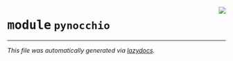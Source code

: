 <!-- markdownlint-disable -->

<a href="../pynocchio/__init__.py#L0"><img align="right" style="float:right;" src="https://img.shields.io/badge/-source-cccccc?style=flat-square"></a>

# <kbd>module</kbd> `pynocchio`








---

_This file was automatically generated via [lazydocs](https://github.com/ml-tooling/lazydocs)._
